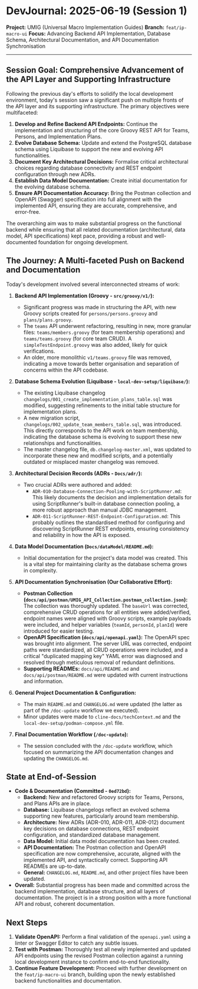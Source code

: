 # DevJournal: 2025-06-19 (Session 1)

**Project:** UMIG (Universal Macro Implementation Guides)
**Branch:** `feat/ip-macro-ui`
**Focus:** Advancing Backend API Implementation, Database Schema, Architectural Documentation, and API Documentation Synchronisation

---

## Session Goal: Comprehensive Advancement of the API Layer and Supporting Infrastructure

Following the previous day's efforts to solidify the local development environment, today's session saw a significant push on multiple fronts of the API layer and its supporting infrastructure. The primary objectives were multifaceted:
1. **Develop and Refine Backend API Endpoints:** Continue the implementation and structuring of the core Groovy REST API for Teams, Persons, and Implementation Plans.
2. **Evolve Database Schema:** Update and extend the PostgreSQL database schema using Liquibase to support the new and evolving API functionalities.
3. **Document Key Architectural Decisions:** Formalise critical architectural choices regarding database connectivity and REST endpoint configuration through new ADRs.
4. **Establish Data Model Documentation:** Create initial documentation for the evolving database schema.
5. **Ensure API Documentation Accuracy:** Bring the Postman collection and OpenAPI (Swagger) specification into full alignment with the implemented API, ensuring they are accurate, comprehensive, and error-free.

The overarching aim was to make substantial progress on the functional backend while ensuring that all related documentation (architectural, data model, API specifications) kept pace, providing a robust and well-documented foundation for ongoing development.

## The Journey: A Multi-faceted Push on Backend and Documentation

Today's development involved several interconnected streams of work:

1. **Backend API Implementation (Groovy - `src/groovy/v1/`):**
    * Significant progress was made in structuring the API, with new Groovy scripts created for `persons/persons.groovy` and `plans/plans.groovy`.
    * The `teams` API underwent refactoring, resulting in new, more granular files: `teams/members.groovy` (for team membership operations) and `teams/teams.groovy` (for core team CRUD). A `simpleTestEndpoint.groovy` was also added, likely for quick verifications.
    * An older, more monolithic `v1/teams.groovy` file was removed, indicating a move towards better organisation and separation of concerns within the API codebase.

2. **Database Schema Evolution (Liquibase - `local-dev-setup/liquibase/`):**
    * The existing Liquibase changelog `changelogs/001_create_implementation_plans_table.sql` was modified, suggesting refinements to the initial table structure for implementation plans.
    * A new migration script, `changelogs/002_update_team_members_table.sql`, was introduced. This directly corresponds to the API work on team membership, indicating the database schema is evolving to support these new relationships and functionalities.
    * The master changelog file, `db.changelog-master.xml`, was updated to incorporate these new and modified scripts, and a potentially outdated or misplaced master changelog was removed.

3. **Architectural Decision Records (ADRs - `Docs/adr/`):**
    * Two crucial ADRs were authored and added:
        * `ADR-010-Database-Connection-Pooling-with-ScriptRunner.md`: This likely documents the decision and implementation details for using ScriptRunner's built-in database connection pooling, a more robust approach than manual JDBC management.
        * `ADR-011-ScriptRunner-REST-Endpoint-Configuration.md`: This probably outlines the standardised method for configuring and discovering ScriptRunner REST endpoints, ensuring consistency and reliability in how the API is exposed.

4. **Data Model Documentation (`Docs/dataModel/README.md`):**
    * Initial documentation for the project's data model was created. This is a vital step for maintaining clarity as the database schema grows in complexity.

5. **API Documentation Synchronisation (Our Collaborative Effort):**
    * **Postman Collection (`docs/api/postman/UMIG_API_Collection.postman_collection.json`):** The collection was thoroughly updated. The `baseUrl` was corrected, comprehensive CRUD operations for all entities were added/verified, endpoint names were aligned with Groovy scripts, example payloads were included, and helper variables (`teamId`, `personId`, `planId`) were introduced for easier testing.
    * **OpenAPI Specification (`docs/api/openapi.yaml`):** The OpenAPI spec was brought into alignment. The server URL was corrected, endpoint paths were standardized, all CRUD operations were included, and a critical "duplicated mapping key" YAML error was diagnosed and resolved through meticulous removal of redundant definitions.
    * **Supporting READMEs:** `docs/api/README.md` and `docs/api/postman/README.md` were updated with current instructions and information.

6. **General Project Documentation & Configuration:**
    * The main `README.md` and `CHANGELOG.md` were updated (the latter as part of the `/doc-update` workflow we executed).
    * Minor updates were made to `cline-docs/techContext.md` and the `local-dev-setup/podman-compose.yml` file.

7. **Final Documentation Workflow (`/doc-update`):**
    * The session concluded with the `/doc-update` workflow, which focused on summarizing the API documentation changes and updating the `CHANGELOG.md`.

## State at End-of-Session

- **Code & Documentation (Committed - `0ed72bd`):**
  * **Backend:** New and refactored Groovy scripts for Teams, Persons, and Plans APIs are in place.
  * **Database:** Liquibase changelogs reflect an evolved schema supporting new features, particularly around team membership.
  * **Architecture:** New ADRs (ADR-010, ADR-011, ADR-012) document key decisions on database connections, REST endpoint configuration, and standardized database management.
  * **Data Model:** Initial data model documentation has been created.
  * **API Documentation:** The Postman collection and OpenAPI specification are now comprehensive, accurate, aligned with the implemented API, and syntactically correct. Supporting API READMEs are up-to-date.
  * **General:** `CHANGELOG.md`, `README.md`, and other project files have been updated.
- **Overall:** Substantial progress has been made and committed across the backend implementation, database structure, and all layers of documentation. The project is in a strong position with a more functional API and robust, coherent documentation.

## Next Steps

1. **Validate OpenAPI:** Perform a final validation of the `openapi.yaml` using a linter or Swagger Editor to catch any subtle issues.
2. **Test with Postman:** Thoroughly test all newly implemented and updated API endpoints using the revised Postman collection against a running local development instance to confirm end-to-end functionality.
3. **Continue Feature Development:** Proceed with further development on the `feat/ip-macro-ui` branch, building upon the newly established backend functionalities and documentation.
